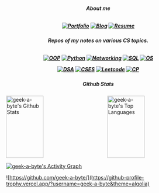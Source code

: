 <h5 align="center"> About me
<br/>
<br/>
  
[![Portfolio](https://img.shields.io/badge/-Portfolio-9cf)](https://nazia-shehnaz.netlify.app/) [![Blog](https://img.shields.io/badge/-Blog-9cf)](https://geek-a-byte.github.io/) [![Resume](https://img.shields.io/badge/-Resume-9cf)](https://github.com/Geek-a-Byte/Geek-a-Byte/files/8364038/Resume.of.Nazia.Shehnaz.Joynab.pdf)
  
</h5>
<h5 align="center"> Repos of my notes on various CS topics.
<br/>
<br/>
  
[![OOP](https://img.shields.io/badge/-Object_Oriented_Programming-9cf)](https://github.com/Geek-a-Byte/OOP) [![Python](https://img.shields.io/badge/-PyHaxx-9cf)](https://github.com/Geek-a-Byte/PyHaxx) [![Networking](https://img.shields.io/badge/-Networking-9cf)](https://github.com/Geek-a-Byte/Networking) [![SQL](https://img.shields.io/badge/-Structured_Query_Language-9cf)](https://github.com/Geek-a-Byte/sql-practice) [![OS](https://img.shields.io/badge/-Operating_Systems-9cf)](https://docs.google.com/document/d/1E80sN9LdFAOZAzlJTFtA_E9qLYEQXq-aHApknUMNqW0/edit?usp=sharing) 

[![DSA](https://img.shields.io/badge/-Data_Structures_and_algorithms-9cf)](https://github.com/Geek-a-Byte/DSA) [![CSES](https://img.shields.io/badge/-CSES-9cf)](https://github.com/Geek-a-Byte/CSES) [![Leetcode](https://img.shields.io/badge/-Leetcode-9cf)](https://github.com/Geek-a-Byte/Leetcode-Solutions) [![CP](https://img.shields.io/badge/-Competitive_programming-9cf)](https://github.com/Geek-a-Byte/CP)

  
  
  
</h5>
<h5 align="center">
Github Stats
</h5>



<!-- <p align="center"><a href="https://github.com/geek-a-byte/">
<img title="🔥 Get streak stats for your profile at git.io/streak-stats" height="170px" alt="geek-a-byte's streak" src="https://github-readme-streak-stats.herokuapp.com/?user=geek-a-byte&theme=black-ice&hide_border=true&stroke=0000&background=0D1117"/>
</a></p> -->

<p>
<a align="left" href="https://github.com/geek-a-byte/github-readme-stats"><img alt="geek-a-byte's Github Stats" height="170px" width="45%" src="https://github-readme-stats.vercel.app/api?username=geek-a-byte&show_icons=true&count_private=true&theme=react&hide_border=true&bg_color=0D1117" /></a>
<a href="https://github.com/geek-a-byte/"><img align="right" alt="geek-a-byte's Top Languages" height="170px" width="45%" src="https://github-readme-streak-stats.herokuapp.com/?user=geek-a-byte&theme=black-ice&hide_border=true&stroke=0000&background=0D1117" /></a>

<a href="https://github.com/geek-a-byte/github-readme-activity-graph"><img alt="geek-a-byte's Activity Graph" src="https://activity-graph.herokuapp.com/graph?username=geek-a-byte&bg_color=0D1117&color=5BCDEC&line=5BCDEC&point=FFFFFF&hide_border=true" /></a>

  
  ![https://github.com/geek-a-byte/](https://github-profile-trophy.vercel.app/?username=geek-a-byte&theme=algolia)
  
<!--START_SECTION:waka-->
<!--END_SECTION:waka-->

